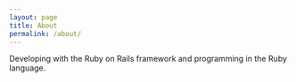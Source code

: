 ```yaml
---
layout: page
title: About
permalink: /about/
---
```


Developing with the Ruby on Rails framework and programming in the Ruby language.